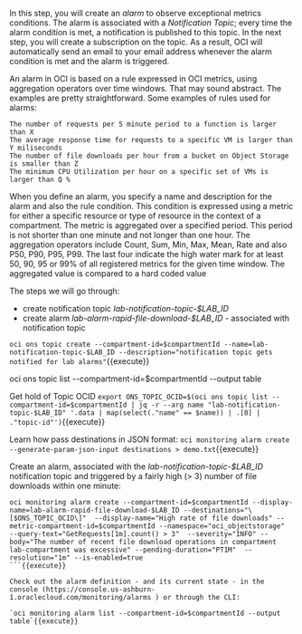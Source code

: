 In this step, you will create an *alarm* to observe exceptional metrics conditions. The alarm is associated with a *Notification Topic*; every time the alarm condition is met, a notification is published to this topic. In the next step, you will create a subscription on the topic. As a result, OCI will automatically send an email to your email address whenever the alarm condition is met and the alarm is triggered.

An alarm in OCI is based on a rule expressed in OCI metrics, using aggregation operators over time windows. That may sound abstract. The examples are pretty straightforward. Some examples of rules used for alarms:
```
The number of requests per 5 minute period to a function is larger than X
The average response time for requests to a specific VM is larger than Y miliseconds
The number of file downloads per hour from a bucket on Object Storage is smaller than Z
The minimum CPU Utilization per hour on a specific set of VMs is larger than Q %
```
When you define an alarm, you specify a name and description for the alarm and also the rule condition. This condition is expressed using a metric for either a specific resource or type of resource in the context of a compartment. The metric is aggregated over a specified period. This period is not shorter than one minute and not longer than one hour. The aggregation operators include Count, Sum, Min, Max, Mean, Rate and also P50, P90, P95, P99. The last four indicate the high water mark for at least 50, 90, 95 or 99% of all registered metrics for the given time window. The aggregated value is compared to a hard coded value  

The steps we will go through:
* create notification topic *lab-notification-topic-$LAB_ID*
* create alarm  *lab-alarm-rapid-file-download-$LAB_ID* - associated with notification topic

`oci ons topic create --compartment-id=$compartmentId --name=lab-notification-topic-$LAB_ID --description="notification topic gets notified for lab alarms"`{{execute}}

oci ons topic list --compartment-id=$compartmentId --output table

Get hold of Topic OCID
`export ONS_TOPIC_OCID=$(oci ons topic list --compartment-id=$compartmentId | jq -r --arg name "lab-notification-topic-$LAB_ID" '.data | map(select(."name" == $name)) | .[0] | ."topic-id"')`{{execute}}

Learn how pass destinations in JSON format:
`oci monitoring alarm create  --generate-param-json-input destinations > demo.txt`{{execute}}

Create an alarm, associated with the *lab-notification-topic-$LAB_ID* notification topic and triggered by a fairly high (> 3) number of file downloads within one minute:
```
oci monitoring alarm create --compartment-id=$compartmentId --display-name=lab-alarm-rapid-file-download-$LAB_ID --destinations="\[$ONS_TOPIC_OCID\]"  --display-name="High rate of file downloads" --metric-compartment-id=$compartmentId --namespace="oci_objectstorage"  --query-text="GetRequests[1m].count() > 3"  --severity="INFO" --body="The number of recent file download operations in compartment lab-compartment was excessive" --pending-duration="PT1M"  --resolution="1m" --is-enabled=true
```{{execute}}

Check out the alarm definition - and its current state - in the console (https://console.us-ashburn-1.oraclecloud.com/monitoring/alarms ) or through the CLI:

`oci monitoring alarm list --compartment-id=$compartmentId --output table`{{execute}}

